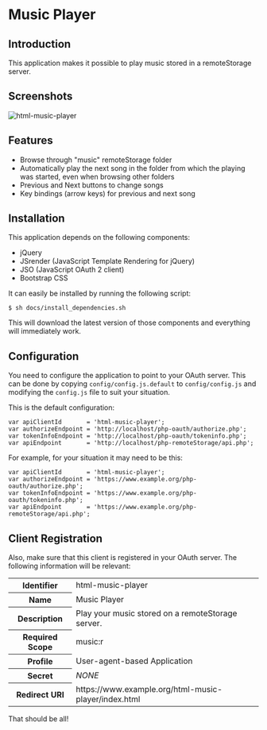 # Music Player

## Introduction
This application makes it possible to play music stored in a remoteStorage
server.

## Screenshots
![html-music-player](https://github.com/fkooman/html-music-player/raw/master/docs/html-music-player-screenshot.png)

## Features
* Browse through "music" remoteStorage folder
* Automatically play the next song in the folder from which the playing 
  was started, even when browsing other folders
* Previous and Next buttons to change songs
* Key bindings (arrow keys) for previous and next song

## Installation
This application depends on the following components:

* jQuery
* JSrender (JavaScript Template Rendering for jQuery)
* JSO (JavaScript OAuth 2 client)
* Bootstrap CSS 

It can easily be installed by running the following script:

    $ sh docs/install_dependencies.sh

This will download the latest version of those components and everything will
immediately work.

## Configuration
You need to configure the application to point to your OAuth server. This can
be done by copying `config/config.js.default` to `config/config.js` and 
modifying the `config.js` file to suit your situation.

This is the default configuration:

    var apiClientId       = 'html-music-player';
    var authorizeEndpoint = 'http://localhost/php-oauth/authorize.php';
    var tokenInfoEndpoint = 'http://localhost/php-oauth/tokeninfo.php';
    var apiEndpoint       = 'http://localhost/php-remoteStorage/api.php';

For example, for your situation it may need to be this:

    var apiClientId       = 'html-music-player';
    var authorizeEndpoint = 'https://www.example.org/php-oauth/authorize.php';
    var tokenInfoEndpoint = 'https://www.example.org/php-oauth/tokeninfo.php';
    var apiEndpoint       = 'https://www.example.org/php-remoteStorage/api.php';

## Client Registration
Also, make sure that this client is registered in your OAuth server. The following
information will be relevant:

<table>
  <tr>
    <th>Identifier</th><td>html-music-player</td>
  </tr>
  <tr>
    <th>Name</th><td>Music Player</td>
  </tr>
  <tr>
    <th>Description</th><td>Play your music stored on a remoteStorage server.</td>
  </tr>
  <tr>
    <th>Required Scope</th><td>music:r</td>
  </tr>
  <tr>
    <th>Profile</th><td>User-agent-based Application</td>
  </tr>
  <tr>
    <th>Secret</th><td><em>NONE</em></td>
  </tr>
  <tr>
    <th>Redirect URI</th><td>https://www.example.org/html-music-player/index.html</td>
  </tr>
</table>

That should be all!
